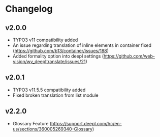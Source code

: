 # Changelog

## v2.0.0

- TYPO3 v11 compatibility added
- An issue regarding translation of inline elements in container fixed (https://github.com/b13/container/issues/188)
- Added formality option into deepl settings (https://github.com/web-vision/wv_deepltranslate/issues/21)

## v2.0.1

- TYPO3 v11.5.5 compatibility added
- Fixed broken translation from list module

## v2.2.0

- Glossary Feature (https://support.deepl.com/hc/en-us/sections/360005269340-Glossary)
